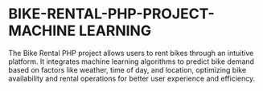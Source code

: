 # BIKE-RENTAL-PHP-PROJECT-MACHINE LEARNING
 The Bike Rental PHP project allows users to rent bikes through an intuitive platform. It integrates machine learning algorithms to predict bike demand based on factors like weather, time of day, and location, optimizing bike availability and rental operations for better user experience and efficiency.

